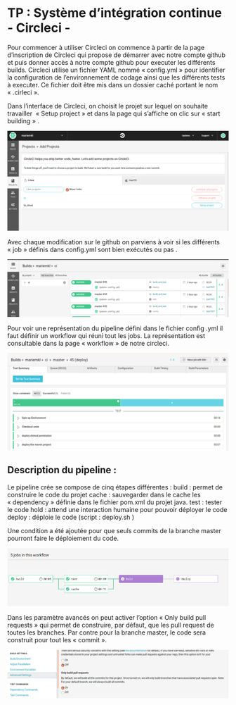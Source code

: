 # TP : Système d’intégration continue - Circleci -


Pour commencer à utiliser Circleci on commence à partir de la page d’inscription de Circleci qui propose de démarrer avec notre compte github et puis donner accès à notre compte github pour executer les différents builds. 
Circleci utilise un fichier YAML nommé « config.yml » pour identifier la configuration de l’environnement de codage ainsi que les différents tests à executer. Ce fichier doit être mis dans un dossier caché portant le nom « .cirleci ». 

Dans l’interface de Circleci, on choisit le projet sur lequel on souhaite travailler  « Setup project »
et dans la page qui s’affiche on clic sur  « start building » .

![picture](img/circleci1.png)


Avec chaque modification sur le github on parviens à voir si les différents « job » définis dans config.yml sont bien exécutés ou pas .

![picture](img/circleci2.png)

Pour voir une représentation du pipeline défini dans le fichier config .yml il faut définir un workflow qui réuni tout les jobs. La représentation est consultable dans la page « workflow » de notre circleci.

![picture](img/circleci3.png)

## Description du pipeline : 

Le pipeline crée se compose de cinq étapes différentes :
build : permet de construire le code du projet
cache : sauvegarder dans le cache les « dependency » définie dans le fichier pom.xml du projet java.
test : tester le code
hold : attend une interaction humaine pour pouvoir déployer le code
deploy : déploie le code (script : deploy.sh )

Une condition a été ajoutée pour que seuls commits de la branche master pourront faire le déploiement du code. 


![picture](img/hold.png)

Dans les paramètre avancés on peut activer l’option « Only build pull requests » qui permet de construire, par défaut, que les pull request de toutes les branches. Par contre pour la branche master, le code sera construit pour tout les « commit ».


![picture](img/circleci6.png)




